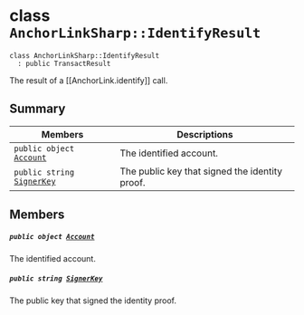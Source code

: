 # class `AnchorLinkSharp::IdentifyResult` 

```
class AnchorLinkSharp::IdentifyResult
  : public TransactResult
```

The result of a [[AnchorLink.identify]] call.

## Summary

 Members                                | Descriptions                                
----------------------------------------|---------------------------------------------
`public object `[`Account`](#class_anchor_link_sharp_1_1_identify_result_1a8f6e51200c9eb564a7c2c0cbf087c36e) | The identified account.
`public string `[`SignerKey`](#class_anchor_link_sharp_1_1_identify_result_1a0b123348d260e58045dc3d653eefce30) | The public key that signed the identity proof. <br/>

## Members

##### `public object `[`Account`](#class_anchor_link_sharp_1_1_identify_result_1a8f6e51200c9eb564a7c2c0cbf087c36e) 

The identified account.

##### `public string `[`SignerKey`](#class_anchor_link_sharp_1_1_identify_result_1a0b123348d260e58045dc3d653eefce30) 

The public key that signed the identity proof. <br/>

